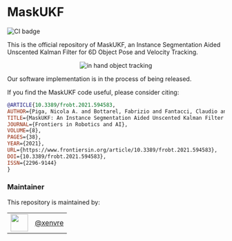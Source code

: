 MaskUKF
======================

![CI badge](https://github.com/robotology/mask-ukf/workflows/C++%20CI%20Workflow/badge.svg)

This is the official repository of MaskUKF, an Instance Segmentation Aided Unscented Kalman Filter for 6D Object Pose and Velocity Tracking.

<p align="center"><img src="https://github.com/robotology/mask-ukf/blob/master/assets/picture.png" alt="in hand object tracking"/></p>

Our software implementation is in the process of being released.

If you find the MaskUKF code useful, please consider citing:

```bibtex
@ARTICLE{10.3389/frobt.2021.594583,
AUTHOR={Piga, Nicola A. and Bottarel, Fabrizio and Fantacci, Claudio and Vezzani, Giulia and Pattacini, Ugo and Natale, Lorenzo},   
TITLE={MaskUKF: An Instance Segmentation Aided Unscented Kalman Filter for 6D Object Pose and Velocity Tracking},      
JOURNAL={Frontiers in Robotics and AI},      
VOLUME={8},      
PAGES={38},     
YEAR={2021},      
URL={https://www.frontiersin.org/article/10.3389/frobt.2021.594583},       
DOI={10.3389/frobt.2021.594583},      
ISSN={2296-9144}
}
```

### Maintainer

This repository is maintained by:

| | |
|:---:|:---:|
| [<img src="https://github.com/xenvre.png" width="40">](https://github.com/xenvre) | [@xenvre](https://github.com/xenvre) |

